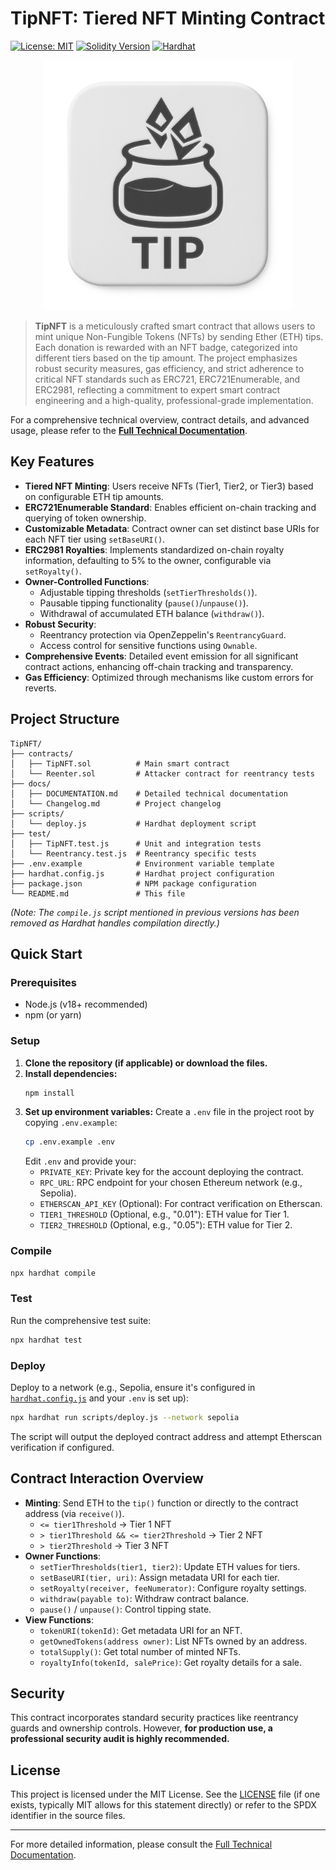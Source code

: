 # TipNFT: Tiered NFT Minting Contract

[![License: MIT](https://img.shields.io/badge/License-MIT-yellow.svg)](https://opensource.org/licenses/MIT)
[![Solidity Version](https://img.shields.io/badge/solidity-%5E0.8.20-blue)](https://soliditylang.org/)
[![Hardhat](https://hardhat.org/hardhat-plugin-badges/badge.svg)](https://hardhat.org)

<div align="center">
  <img src="logo/tipnft_512x512.png" alt="TipNFT Logo" width="400">
</div>


> **TipNFT** is a meticulously crafted smart contract that allows users to mint unique Non-Fungible Tokens (NFTs) by sending Ether (ETH) tips. Each donation is rewarded with an NFT badge, categorized into different tiers based on the tip amount. The project emphasizes robust security measures, gas efficiency, and strict adherence to critical NFT standards such as ERC721, ERC721Enumerable, and ERC2981, reflecting a commitment to expert smart contract engineering and a high-quality, professional-grade implementation.

For a comprehensive technical overview, contract details, and advanced usage, please refer to the **[Full Technical Documentation](./docs/DOCUMENTATION.md)**.

## Key Features

-   **Tiered NFT Minting**: Users receive NFTs (Tier1, Tier2, or Tier3) based on configurable ETH tip amounts.
-   **ERC721Enumerable Standard**: Enables efficient on-chain tracking and querying of token ownership.
-   **Customizable Metadata**: Contract owner can set distinct base URIs for each NFT tier using `setBaseURI()`.
-   **ERC2981 Royalties**: Implements standardized on-chain royalty information, defaulting to 5% to the owner, configurable via `setRoyalty()`.
-   **Owner-Controlled Functions**:
    -   Adjustable tipping thresholds (`setTierThresholds()`).
    -   Pausable tipping functionality (`pause()`/`unpause()`).
    -   Withdrawal of accumulated ETH balance (`withdraw()`).
-   **Robust Security**:
    -   Reentrancy protection via OpenZeppelin's `ReentrancyGuard`.
    -   Access control for sensitive functions using `Ownable`.
-   **Comprehensive Events**: Detailed event emission for all significant contract actions, enhancing off-chain tracking and transparency.
-   **Gas Efficiency**: Optimized through mechanisms like custom errors for reverts.

## Project Structure

```
TipNFT/
├── contracts/
│   ├── TipNFT.sol          # Main smart contract
│   └── Reenter.sol         # Attacker contract for reentrancy tests
├── docs/
│   ├── DOCUMENTATION.md    # Detailed technical documentation
│   └── Changelog.md        # Project changelog
├── scripts/
│   └── deploy.js           # Hardhat deployment script
├── test/
│   ├── TipNFT.test.js      # Unit and integration tests
│   └── Reentrancy.test.js  # Reentrancy specific tests
├── .env.example            # Environment variable template
├── hardhat.config.js       # Hardhat project configuration
├── package.json            # NPM package configuration
└── README.md               # This file
```
*(Note: The `compile.js` script mentioned in previous versions has been removed as Hardhat handles compilation directly.)*

## Quick Start

### Prerequisites
-   Node.js (v18+ recommended)
-   npm (or yarn)

### Setup
1.  **Clone the repository (if applicable) or download the files.**
2.  **Install dependencies:**
    ```bash
    npm install
    ```
3.  **Set up environment variables:**
    Create a `.env` file in the project root by copying `.env.example`:
    ```bash
    cp .env.example .env
    ```
    Edit `.env` and provide your:
    -   `PRIVATE_KEY`: Private key for the account deploying the contract.
    -   `RPC_URL`: RPC endpoint for your chosen Ethereum network (e.g., Sepolia).
    -   `ETHERSCAN_API_KEY` (Optional): For contract verification on Etherscan.
    -   `TIER1_THRESHOLD` (Optional, e.g., "0.01"): ETH value for Tier 1.
    -   `TIER2_THRESHOLD` (Optional, e.g., "0.05"): ETH value for Tier 2.

### Compile
```bash
npx hardhat compile
```

### Test
Run the comprehensive test suite:
```bash
npx hardhat test
```

### Deploy
Deploy to a network (e.g., Sepolia, ensure it's configured in [`hardhat.config.js`](TipNFT/hardhat.config.js:0) and your `.env` is set up):
```bash
npx hardhat run scripts/deploy.js --network sepolia
```
The script will output the deployed contract address and attempt Etherscan verification if configured.

## Contract Interaction Overview

-   **Minting**: Send ETH to the `tip()` function or directly to the contract address (via `receive()`).
    -   `<= tier1Threshold` -> Tier 1 NFT
    -   `> tier1Threshold && <= tier2Threshold` -> Tier 2 NFT
    -   `> tier2Threshold` -> Tier 3 NFT
-   **Owner Functions**:
    -   `setTierThresholds(tier1, tier2)`: Update ETH values for tiers.
    -   `setBaseURI(tier, uri)`: Assign metadata URI for each tier.
    -   `setRoyalty(receiver, feeNumerator)`: Configure royalty settings.
    -   `withdraw(payable to)`: Withdraw contract balance.
    -   `pause()` / `unpause()`: Control tipping state.
-   **View Functions**:
    -   `tokenURI(tokenId)`: Get metadata URI for an NFT.
    -   `getOwnedTokens(address owner)`: List NFTs owned by an address.
    -   `totalSupply()`: Get total number of minted NFTs.
    -   `royaltyInfo(tokenId, salePrice)`: Get royalty details for a sale.

## Security
This contract incorporates standard security practices like reentrancy guards and ownership controls. However, **for production use, a professional security audit is highly recommended.**

## License
This project is licensed under the MIT License. See the [LICENSE](LICENSE) file (if one exists, typically MIT allows for this statement directly) or refer to the SPDX identifier in the source files.

---

For more detailed information, please consult the [Full Technical Documentation](docs/DOCUMENTATION.md).
